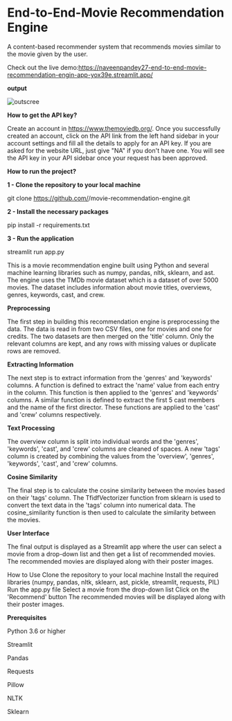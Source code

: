 # End-to-End-Movie Recommendation Engine

A content-based recommender system that recommends movies similar to the movie given by the user.

Check out the live demo:https://naveenpandey27-end-to-end-movie-recommendation-engin-app-yox39e.streamlit.app/

**output**

![outscree](https://user-images.githubusercontent.com/66298494/213917584-39ddc2d6-b34d-4a27-a9e9-bac3026189a2.png)


**How to get the API key?**

Create an account in https://www.themoviedb.org/. Once you successfully created an account, click on the API link from the left hand sidebar in your account settings and fill all the details to apply for an API key. If you are asked for the website URL, just give "NA" if you don't have one. You will see the API key in your API sidebar once your request has been approved.

**How to run the project?**

  **1 - Clone the repository to your local machine**

  git clone https://github.com/<username>/movie-recommendation-engine.git

  
  **2 - Install the necessary packages**

  pip install -r requirements.txt

  **3 - Run the application**
  
  streamlit run app.py




This is a movie recommendation engine built using Python and several machine learning libraries such as numpy, pandas, nltk, sklearn, and ast. The engine uses the TMDb movie dataset which is a dataset of over 5000 movies. The dataset includes information about movie titles, overviews, genres, keywords, cast, and crew.


**Preprocessing**

The first step in building this recommendation engine is preprocessing the data. The data is read in from two CSV files, one for movies and one for credits. The two datasets are then merged on the 'title' column. Only the relevant columns are kept, and any rows with missing values or duplicate rows are removed.


**Extracting Information**

The next step is to extract information from the 'genres' and 'keywords' columns. A function is defined to extract the 'name' value from each entry in the column. This function is then applied to the 'genres' and 'keywords' columns. A similar function is defined to extract the first 5 cast members and the name of the first director. These functions are applied to the 'cast' and 'crew' columns respectively.


**Text Processing**

The overview column is split into individual words and the 'genres', 'keywords', 'cast', and 'crew' columns are cleaned of spaces. A new 'tags' column is created by combining the values from the 'overview', 'genres', 'keywords', 'cast', and 'crew' columns.


**Cosine Similarity**

The final step is to calculate the cosine similarity between the movies based on their 'tags' column. The TfidfVectorizer function from sklearn is used to convert the text data in the 'tags' column into numerical data. The cosine_similarity function is then used to calculate the similarity between the movies.


**User Interface**

The final output is displayed as a Streamlit app where the user can select a movie from a drop-down list and then get a list of recommended movies. The recommended movies are displayed along with their poster images.


How to Use
Clone the repository to your local machine
Install the required libraries (numpy, pandas, nltk, sklearn, ast, pickle, streamlit, requests, PIL)
Run the app.py file
Select a movie from the drop-down list
Click on the 'Recommend' button
The recommended movies will be displayed along with their poster images.


**Prerequisites**

Python 3.6 or higher

Streamlit

Pandas

Requests

Pillow

NLTK

Sklearn
